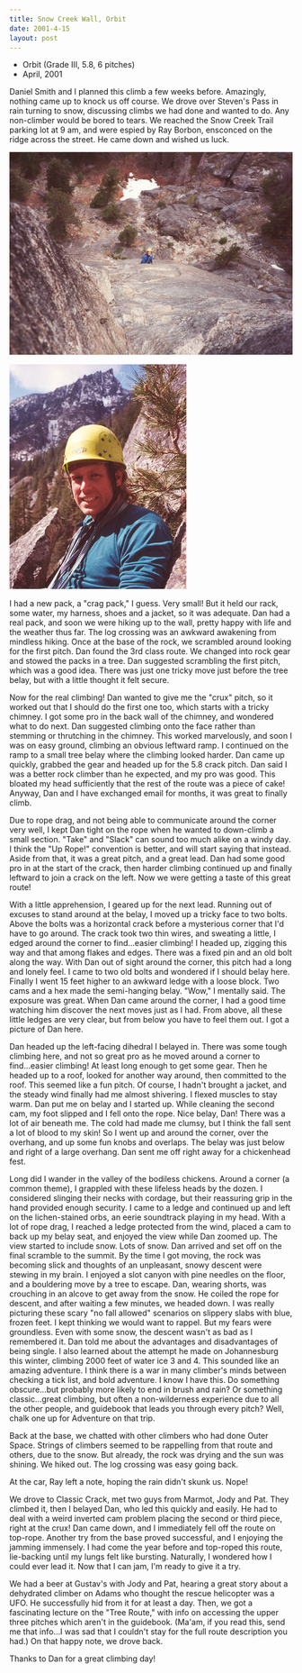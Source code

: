 ```yaml
---
title: Snow Creek Wall, Orbit
date: 2001-4-15
layout: post
---
```


* Orbit (Grade III, 5.8, 6 pitches)
* April, 2001

Daniel Smith and I planned this climb a few weeks before. Amazingly,
nothing came up to knock us off course. We drove over Steven's Pass in
rain turning to snow, discussing climbs we had done and wanted to
do. Any non-climber would be bored to tears. We reached the Snow Creek
Trail parking lot at 9 am, and were espied by Ray Borbon, ensconced on
the ridge across the street. He came down and wished us luck.

![The coolest pitch](images/stelpitch.jpg)

![Here's Dan](images/danonorbt.jpg)


I had a new pack, a "crag pack," I guess. Very small! But it held our
rack, some water, my harness, shoes and a jacket, so it was
adequate. Dan had a real pack, and soon we were hiking up to the wall,
pretty happy with life and the weather thus far. The log crossing was
an awkward awakening from mindless hiking. Once at the base of the
rock, we scrambled around looking for the first pitch. Dan found the
3rd class route. We changed into rock gear and stowed the packs in a
tree. Dan suggested scrambling the first pitch, which was a good
idea. There was just one tricky move just before the tree belay, but
with a little thought it felt secure.


Now for the real climbing! Dan wanted to give me the "crux" pitch, so
it worked out that I should do the first one too, which starts with a
tricky chimney. I got some pro in the back wall of the chimney, and
wondered what to do next. Dan suggested climbing onto the face rather
than stemming or thrutching in the chimney. This worked marvelously,
and soon I was on easy ground, climbing an obvious leftward ramp. I
continued on the ramp to a small tree belay where the climbing looked
harder. Dan came up quickly, grabbed the gear and headed up for the
5.8 crack pitch. Dan said I was a better rock climber than he
expected, and my pro was good. This bloated my head sufficiently that
the rest of the route was a piece of cake! Anyway, Dan and I have
exchanged email for months, it was great to finally climb.


Due to rope drag, and not being able to communicate around the corner
very well, I kept Dan tight on the rope when he wanted to down-climb a
small section. "Take" and "Slack" can sound too much alike on a windy
day. I think the "Up Rope!" convention is better, and will start
saying that instead.  Aside from that, it was a great pitch, and a
great lead. Dan had some good pro in at the start of the crack, then
harder climbing continued up and finally leftward to join a crack on
the left. Now we were getting a taste of this great route!


With a little apprehension, I geared up for the next lead. Running out
of excuses to stand around at the belay, I moved up a tricky face to
two bolts. Above the bolts was a horizontal crack before a mysterious
corner that I'd have to go around. The crack took two thin wires, and
sweating a little, I edged around the corner to find...easier
climbing! I headed up, zigging this way and that among flakes and
edges. There was a fixed pin and an old bolt along the way. With Dan
out of sight around the corner, this pitch had a long and lonely
feel. I came to two old bolts and wondered if I should belay
here. Finally I went 15 feet higher to an awkward ledge with a loose
block. Two cams and a hex made the semi-hanging belay. "Wow," I
mentally said. The exposure was great. When Dan came around the
corner, I had a good time watching him discover the next moves just as
I had. From above, all these little ledges are very clear, but from
below you have to feel them out. I got a picture of Dan here.


Dan headed up the left-facing dihedral I belayed in. There was some
tough climbing here, and not so great pro as he moved around a corner
to find...easier climbing! At least long enough to get some gear. Then
he headed up to a roof, looked for another way around, then committed
to the roof.  This seemed like a fun pitch. Of course, I hadn't
brought a jacket, and the steady wind finally had me almost
shivering. I flexed muscles to stay warm. Dan put me on belay and I
started up. While cleaning the second cam, my foot slipped and I fell
onto the rope. Nice belay, Dan! There was a lot of air beneath me. The
cold had made me clumsy, but I think the fall sent a lot of blood to
my skin! So I went up and around the corner, over the overhang, and up
some fun knobs and overlaps. The belay was just below and right of a
large overhang. Dan sent me off right away for a chickenhead fest.


Long did I wander in the valley of the bodiless chickens. Around a
corner (a common theme), I grappled with these lifeless heads by the
dozen. I considered slinging their necks with cordage, but their
reassuring grip in the hand provided enough security. I came to a
ledge and continued up and left on the lichen-stained orbs, an eerie
soundtrack playing in my head. With a lot of rope drag, I reached a
ledge protected from the wind, placed a cam to back up my belay seat,
and enjoyed the view while Dan zoomed up. The view started to include
snow. Lots of snow. Dan arrived and set off on the final scramble to
the summit. By the time I got moving, the rock was becoming slick and
thoughts of an unpleasant, snowy descent were stewing in my brain. I
enjoyed a slot canyon with pine needles on the floor, and a bouldering
move by a tree to escape. Dan, wearing shorts, was crouching in an
alcove to get away from the snow.  He coiled the rope for descent, and
after waiting a few minutes, we headed down. I was really picturing
these scary "no fall allowed" scenarios on slippery slabs with blue,
frozen feet. I kept thinking we would want to rappel. But my fears
were groundless. Even with some snow, the descent wasn't as bad as I
remembered it. Dan told me about the advantages and disadvantages of
being single. I also learned about the attempt he made on Johannesburg
this winter, climbing 2000 feet of water ice 3 and 4. This sounded
like an amazing adventure. I think there is a war in many climber's
minds between checking a tick list, and bold adventure. I know I have
this. Do something obscure...but probably more likely to end in brush
and rain? Or something classic...great climbing, but often a
non-wilderness experience due to all the other people, and guidebook
that leads you through every pitch?  Well, chalk one up for Adventure
on that trip.


Back at the base, we chatted with other climbers who had done Outer
Space. Strings of climbers seemed to be rappelling from that route and
others, due to the snow. But already, the rock was drying and the sun
was shining. We hiked out. The log crossing was easy going back.


At the car, Ray left a note, hoping the rain didn't skunk us. Nope!


We drove to Classic Crack, met two guys from Marmot, Jody and
Pat. They climbed it, then I belayed Dan, who led this quickly and
easily. He had to deal with a weird inverted cam problem placing the
second or third piece, right at the crux! Dan came down, and I
immediately fell off the route on top-rope. Another try from the base
proved successful, and I enjoying the jamming immensely. I had come
the year before and top-roped this route, lie-backing until my lungs
felt like bursting. Naturally, I wondered how I could ever lead
it. Now that I can jam, I'm ready to give it a try.


We had a beer at Gustav's with Jody and Pat, hearing a great story
about a dehydrated climber on Adams who thought the rescue helicopter
was a UFO. He successfully hid from it for at least a day. Then, we
got a fascinating lecture on the "Tree Route," with info on accessing
the upper three pitches which aren't in the guidebook.  (Ma'am, if you
read this, send me that info...I was sad that I couldn't stay for the
full route description you had.)  On that happy note, we drove back.


Thanks to Dan for a great climbing day!


